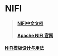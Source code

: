 # NIFI

> ####  [NIFI中文文档](https://nifichina.github.io/)
> ####  [Apache NIFI 官网](https://nifi.apache.org/)

#### [NiFi模板设计与用法](NIFI/NiFi模板设计与用法.md)